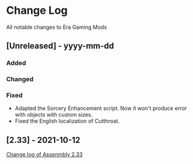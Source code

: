 
# Change Log
All notable changes to Era Gaming Mods

## [Unreleased] - yyyy-mm-dd

### Added

### Changed

### Fixed
- Adapted the Sorcery Enhancement script. Now it won't produce error with objects with custom sizes.
- Fixed the English localization of Cutthroat.

## [2.33] - 2021-10-12
[Change log of Assenmbly 2.33](https://discord.com/channels/665742159307341827/667300419302719489/897220495454380052)
